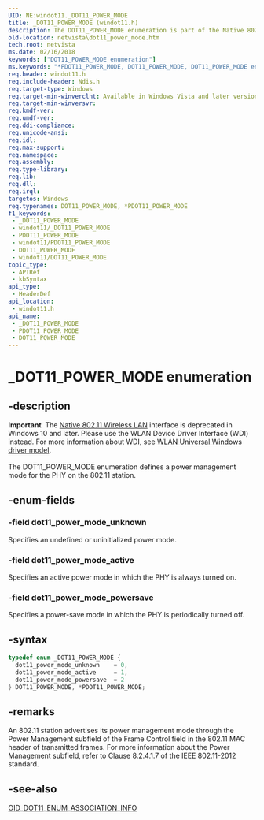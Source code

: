 ```yaml
---
UID: NE:windot11._DOT11_POWER_MODE
title: _DOT11_POWER_MODE (windot11.h)
description: The DOT11_POWER_MODE enumeration is part of the Native 802.11 Wireless LAN interface, which is deprecated for Windows 10 and later.
old-location: netvista\dot11_power_mode.htm
tech.root: netvista
ms.date: 02/16/2018
keywords: ["DOT11_POWER_MODE enumeration"]
ms.keywords: "*PDOT11_POWER_MODE, DOT11_POWER_MODE, DOT11_POWER_MODE enumeration [Network Drivers Starting with Windows Vista], Native_802.11_data_types_0c9f7464-7651-46e6-910b-2794649d13d0.xml, PDOT11_POWER_MODE, PDOT11_POWER_MODE enumeration pointer [Network Drivers Starting with Windows Vista], _DOT11_POWER_MODE, dot11_power_mode_active, dot11_power_mode_powersave, dot11_power_mode_unknown, netvista.dot11_power_mode, windot11/DOT11_POWER_MODE, windot11/PDOT11_POWER_MODE, windot11/dot11_power_mode_active, windot11/dot11_power_mode_powersave, windot11/dot11_power_mode_unknown"
req.header: windot11.h
req.include-header: Ndis.h
req.target-type: Windows
req.target-min-winverclnt: Available in Windows Vista and later versions of the Windows operating   systems.
req.target-min-winversvr: 
req.kmdf-ver: 
req.umdf-ver: 
req.ddi-compliance: 
req.unicode-ansi: 
req.idl: 
req.max-support: 
req.namespace: 
req.assembly: 
req.type-library: 
req.lib: 
req.dll: 
req.irql: 
targetos: Windows
req.typenames: DOT11_POWER_MODE, *PDOT11_POWER_MODE
f1_keywords:
 - _DOT11_POWER_MODE
 - windot11/_DOT11_POWER_MODE
 - PDOT11_POWER_MODE
 - windot11/PDOT11_POWER_MODE
 - DOT11_POWER_MODE
 - windot11/DOT11_POWER_MODE
topic_type:
 - APIRef
 - kbSyntax
api_type:
 - HeaderDef
api_location:
 - windot11.h
api_name:
 - _DOT11_POWER_MODE
 - PDOT11_POWER_MODE
 - DOT11_POWER_MODE
---
```


# _DOT11_POWER_MODE enumeration


## -description

<div class="alert"><b>Important</b>  The <a href="/previous-versions/windows/hardware/wireless/ff560689(v=vs.85)">Native 802.11 Wireless LAN</a> interface is deprecated in Windows 10 and later. Please use the WLAN Device Driver Interface (WDI) instead. For more information about WDI, see <a href="/windows-hardware/drivers/network/wifi-universal-driver-model">WLAN Universal Windows driver model</a>.</div><div> </div>The DOT11_POWER_MODE enumeration defines a power management mode for the PHY on the 802.11
  station.

## -enum-fields

### -field dot11_power_mode_unknown

Specifies an undefined or uninitialized power mode.

### -field dot11_power_mode_active

Specifies an active power mode in which the PHY is always turned on.

### -field dot11_power_mode_powersave

Specifies a power-save mode in which the PHY is periodically turned off.

## -syntax

```cpp
typedef enum _DOT11_POWER_MODE {
  dot11_power_mode_unknown    = 0,
  dot11_power_mode_active     = 1,
  dot11_power_mode_powersave  = 2
} DOT11_POWER_MODE, *PDOT11_POWER_MODE;
```

## -remarks

An 802.11 station advertises its power management mode through the Power Management subfield of the
    Frame Control field in the 802.11 MAC header of transmitted frames. For more information about the Power
    Management subfield, refer to Clause 8.2.4.1.7 of the IEEE 802.11-2012 standard.

## -see-also

<a href="/windows-hardware/drivers/network/oid-dot11-enum-association-info">OID_DOT11_ENUM_ASSOCIATION_INFO</a>

